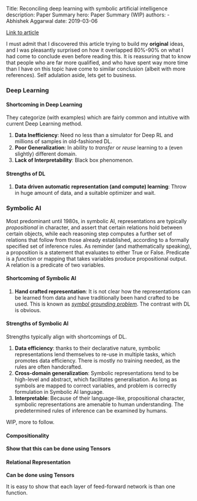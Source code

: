 Title: Reconciling deep learning with symbolic artificial intelligence
description: Paper Summary
hero: Paper Summary (WIP)
authors:
    - Abhishek Aggarwal
date: 2019-03-06

[Link to article][MartaGarnelo12MurrayShanahan_18]

I must admit that I discovered this article trying to build my **original** ideas, and I was pleasantly surprised on how it overlapped 80%-90% on what I had come to conclude even before reading this. It is reassuring that to know that people who are far more qualified, and who have spent way more time than I have on this topic have come to similar conclusion (albeit with more references). Self adulation aside, lets get to business.

### Deep Learning
#### Shortcoming in Deep Learning
They categorize (with examples) which are fairly common and intuitive with current Deep Learning method.

1. **Data Inefficiency**: Need no less than a simulator for Deep RL and millions of samples in old-fashioned DL.
2. **Poor Generalization**: In ability to _transfer_ or _reuse_ learning to a (even slightly) different domain.
3. **Lack of Interpretability**: Black box phenomenon.

#### Strengths of DL

1. **Data driven automatic representation (and compute) learning**: Throw in huge amount of data, and a suitable optimizer and wait.

### Symbolic AI
Most predominant until 1980s, in symbolic AI, representations are typically _propositional_ in character, and assert that certain relations hold between certain objects, while each reasoning step computes a further set of relations that follow from those already established, according to a formally specified set of inference rules. As reminder (and mathematically speaking), a proposition is a statement that evaluates to either True or False. Predicate is a _function_ or mapping that takes variables produce propositional output. A relation is a predicate of two variables.

#### Shortcoming of Symbolic AI
1. **Hand crafted representation**: It is not clear how the representations can be learned from data and have traditionally been hand crafted to be used. This is known as [_symbol grounding problem_][SymbolGroundingProblem]. The contrast with DL is obvious.

#### Strengths of Symbolic AI
Strengths typically align with shortcomings of DL.

1. **Data efficiency**: thanks to their declarative nature, symbolic representations lend themselves to re-use in multiple tasks, which promotes data efficiency. There is mostly no training needed, as the rules are often handcrafted.
2. **Cross-domain generalization**: Symbolic representations tend to be high-level and abstract, which facilitates generalisation. As long as symbols are mapped to correct variables, and problem is correctly formulation in Symbolic AI language.
3. **Interpretable**: Because of their language-like, propositional character, symbolic representations are amenable to human understanding. The predetermined rules of inference can be examined by humans.

WIP, more to follow.
#### Compositionality 
**Show that this can be done using Tensors**

#### Relational Representation
**Can be done using Tensors**

It is easy to show that each layer of feed-forward network is than one function.

[MartaGarnelo12MurrayShanahan_18]: https://www.sciencedirect.com/science/article/pii/S2352154618301943#bib0255
[SymbolGroundingProblem]: https://www.sciencedirect.com/science/article/pii/0167278990900876